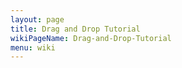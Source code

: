 ```yaml
---
layout: page
title: Drag and Drop Tutorial
wikiPageName: Drag-and-Drop-Tutorial
menu: wiki
---
```



